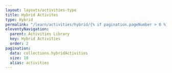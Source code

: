 ```yaml
---
layout: layouts/activities-type
title: Hybrid Activites
type: Hybrid
permalink: "/learn/activities/hybrid/{% if pagination.pageNumber > 0 %}page/{{ pagination.pageNumber + 1 }}/{% endif %}"
eleventyNavigation:
  parent: Activities Library
  key: Hybrid Activities
  order: 2
pagination:
  data: collections.hybridActivities
  size: 10
  alias: activities
---
```

